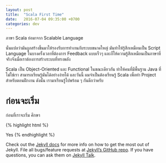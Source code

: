 ```yaml
---
layout: post
title:  "Scala First Time"
date:   2016-07-04 09:35:00 +0700
categories: dev
---
```

ภาษา Scala ย่อมาจาก Scalable Language

นั่นแปลว่ามันถูกสร้างขึ้นมาให้รองรับการทำงานกับระบบขนาดใหญ่ มันทำให้รู้สึกเหมือนเป็น Script Language ในบางครั้งเวลาที่ต้องการ Feedback แบบเร็วๆ และก็ให้ความรู้สึกเหมือนเป็นภาษาที่จริงจังเมื่อเราต้องการสร้างระบบที่ทรงพลัง

Scala เป็น Object-Oriented และ Functional ในขณะเดียวกัน ทำให้คนที่มีพื้นฐาน Java ที่ไม่ใช่เรา สามารถเรียนรู้มันได้อย่างง่ายได้ และวันนี้ ผมจำเป็นต้องเรียนรู้ Scala เพื่อทำ Project สำหรับตอนฝึกงาน ดังนั้น เรามาเรียนรู้ไปพร้อม ๆ กันดีกว่าครับ

# ก่อนจะเริ่ม #
ก่อนที่เราจะเริ่ม ศึกษา

{% highlight html %}
<html>
Yes
</html>
<!--coment-->
{% endhighlight %}

Check out the [Jekyll docs][jekyll-docs] for more info on how to get the most out of Jekyll. File all bugs/feature requests at [Jekyll’s GitHub repo][jekyll-gh]. If you have questions, you can ask them on [Jekyll Talk][jekyll-talk].

[jekyll-docs]: http://jekyllrb.com/docs/home
[jekyll-gh]:   https://github.com/jekyll/jekyll
[jekyll-talk]: https://talk.jekyllrb.com/
